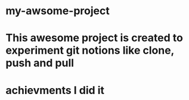 # my-awsome-project
# This awesome project is created to experiment git notions like clone, push and pull
# achievments I did it
